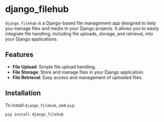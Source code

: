 # django_filehub

`django_filehub` is a Django-based file management app designed to help you manage files and media in your Django projects. It allows you to easily integrate file handling, including file uploads, storage, and retrieval, into your Django applications.

## Features

- **File Upload**: Simple file upload handling.
- **File Storage**: Store and manage files in your Django application.
- **File Retrieval**: Easy access and management of uploaded files.

## Installation

To install `django_filehub`, use `pip`:

```bash
pip install django_filehub
